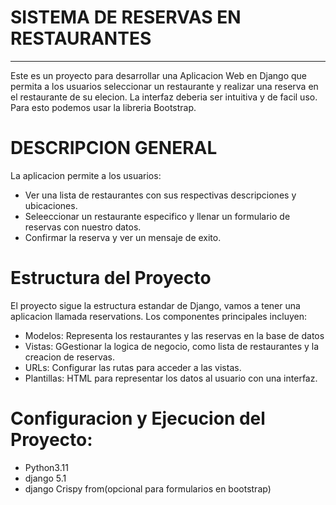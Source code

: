 # SISTEMA DE RESERVAS EN RESTAURANTES
---
Este es un proyecto para desarrollar una Aplicacion Web en Django que permita a los usuarios
seleccionar un restaurante y realizar una reserva en el restaurante de su elecion.
La interfaz deberia ser intuitiva y de facil uso. Para esto podemos usar la libreria Bootstrap.

# DESCRIPCION GENERAL
La aplicacion permite a los usuarios:
*  Ver una lista de restaurantes con sus respectivas descripciones y ubicaciones.
*  Seleeccionar un restaurante especifico y llenar un formulario de reservas con nuestro datos.
* Confirmar la reserva y ver un mensaje de exito.

# Estructura del Proyecto

El proyecto sigue la estructura estandar de Django, vamos a tener una aplicacion llamada reservations. 
Los componentes principales incluyen:
* Modelos: Representa los restaurantes y las reservas en la base de datos
* Vistas: GGestionar la logica de negocio, como lista de restaurantes y la creacion de reservas.
* URLs: Configurar las rutas para acceder a las vistas.
* Plantillas: HTML para representar los datos al usuario con una interfaz.


# Configuracion y Ejecucion del Proyecto:
* Python3.11
* django 5.1
* django Crispy from(opcional para formularios en bootstrap)